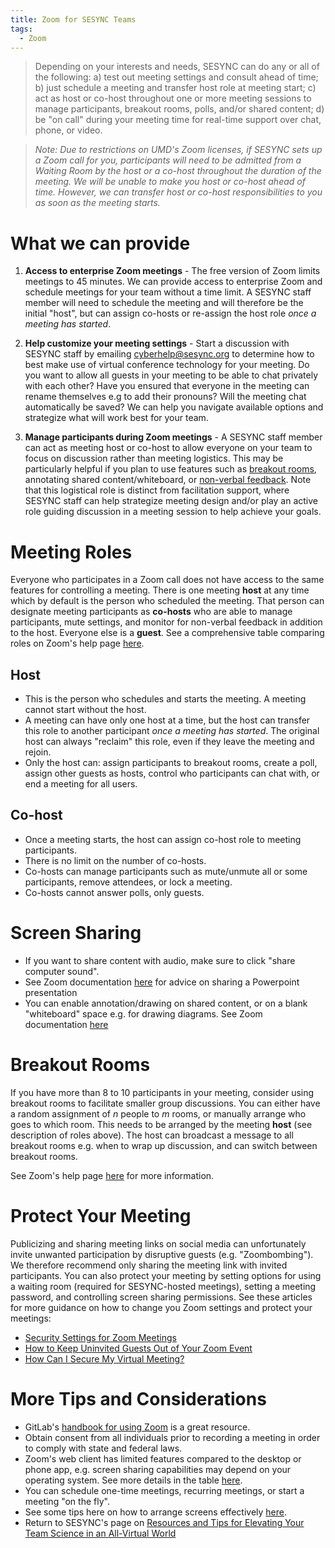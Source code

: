 ```yaml
---
title: Zoom for SESYNC Teams
tags:
  - Zoom
---
```


> Depending on your interests and needs, SESYNC can do any or all of the following: a) test out meeting settings and consult ahead of time; b) just schedule a meeting and transfer host role at meeting start; c) act as host or co-host throughout one or more meeting sessions to manage participants, breakout rooms, polls, and/or shared content; d) be "on call" during your meeting time for real-time support over chat, phone, or video. 

> *Note: Due to restrictions on UMD's Zoom licenses, if SESYNC sets up a Zoom call for you, participants will need to be admitted from a Waiting Room by the host or a co-host throughout the duration of the meeting. We will be unable to make you host or co-host ahead of time. However, we can transfer host or co-host responsibilities to you as soon as the meeting starts.*

# What we can provide

1. **Access to enterprise Zoom meetings** - The free version of Zoom limits meetings to 45 minutes. We can provide access to enterprise Zoom and schedule meetings for your team without a time limit. A SESYNC staff member will need to schedule the meeting and will therefore be the initial "host", but can assign co-hosts or re-assign the host role *once a meeting has started*. 

2. **Help customize your meeting settings** - Start a discussion with SESYNC staff by emailing [cyberhelp@sesync.org](mailto:cyberhelp@sesync.org) to determine how to best make use of virtual conference technology for your meeting. Do you want to allow all guests in your meeting to be able to chat privately with each other? Have you ensured that everyone in the meeting can rename themselves e.g to add their pronouns? Will the meeting chat automatically be saved? We can help you navigate available options and strategize what will work best for your team. 

3. **Manage participants during Zoom meetings** - A SESYNC staff member can act as meeting host or co-host to allow everyone on your team to focus on discussion rather than meeting logistics. This may be particularly helpful if you plan to use features such as [breakout rooms](https://support.zoom.us/hc/en-us/articles/206476093-Enabling-breakout-rooms), annotating shared content/whiteboard, or [non-verbal feedback](https://support.zoom.us/hc/en-us/articles/115001286183-Nonverbal-feedback-during-meetings). Note that this logistical role is distinct from facilitation support, where SESYNC staff can help strategize meeting design and/or play an active role guiding discussion in a meeting session to help achieve your goals. 

# Meeting Roles

Everyone who participates in a Zoom call does not have access to the same features for controlling a meeting. There is one meeting **host** at any time which by default is the person who scheduled the meeting. That person can designate meeting participants as **co-hosts** who are able to manage participants, mute settings, and monitor for non-verbal feedback in addition to the host. Everyone else is a **guest**. See a comprehensive table comparing roles on Zoom's help page [here](https://support.zoom.us/hc/en-us/articles/360040324512-Roles-in-a-meeting). 

## Host

* This is the person who schedules and starts the meeting. A meeting cannot start without the host. 
* A meeting can have only one host at a time, but the host can transfer this role to another participant *once a meeting has started*. The original host can always "reclaim" this role, even if they leave the meeting and rejoin. 
* Only the host can: assign participants to breakout rooms, create a poll, assign other guests as hosts, control who participants can chat with, or end a meeting for all users.

## Co-host

* Once a meeting starts, the host can assign co-host role to meeting participants.
* There is no limit on the number of co-hosts.
* Co-hosts can manage participants such as mute/unmute all or some participants, remove attendees, or lock a meeting.
* Co-hosts cannot answer polls, only guests. 

# Screen Sharing 

* If you want to share content with audio, make sure to click "share computer sound".
* See Zoom documentation [here](https://support.zoom.us/hc/en-us/articles/203395347-Screen-Sharing-a-PowerPoint-Presentation) for advice on sharing a Powerpoint presentation
* You can enable annotation/drawing on shared content, or on a blank "whiteboard" space e.g. for drawing diagrams. See Zoom documentation [here](https://support.zoom.us/hc/en-us/articles/115005706806-Using-annotation-tools-on-a-shared-screen-or-whiteboard)

# Breakout Rooms

If you have more than 8 to 10 participants in your meeting, consider using breakout rooms to facilitate smaller group discussions. You can either have a random assignment of *n* people to *m* rooms, or manually arrange who goes to which room. This needs to be arranged by the meeting **host** (see description of roles above). The host can broadcast a message to all breakout rooms e.g. when to wrap up discussion, and can switch between breakout rooms. 

See Zoom's help page [here](https://support.zoom.us/hc/en-us/articles/206476093-Enabling-breakout-rooms) for more information. 

# Protect Your Meeting

Publicizing and sharing meeting links on social media can unfortunately invite unwanted participation by disruptive guests (e.g. "Zoombombing"). We therefore recommend only sharing the meeting link with invited participants. You can also protect your meeting by setting options for using a waiting room (required for SESYNC-hosted meetings), setting a meeting password, and controlling screen sharing permissions. See these articles for more guidance on how to change you Zoom settings and protect your meetings: 

* [Security Settings for Zoom Meetings](https://umd.service-now.com/itsupport/?id=kb_article_view&sysparm_article=KB0015411&sys_kb_id=93a8eafadb7384904cb03562399619e4)
* [How to Keep Uninvited Guests Out of Your Zoom Event](https://blog.zoom.us/wordpress/2020/03/20/keep-uninvited-guests-out-of-your-zoom-event/)
* [How Can I Secure My Virtual Meeting?](https://cyberhelp.sesync.org/faq/virtual-meeting-security.html)

# More Tips and Considerations

* GitLab's [handbook for using Zoom](https://about.gitlab.com/handbook/tools-and-tips/zoom/) is a great resource.
* Obtain consent from all individuals prior to recording a meeting in order to comply with state and federal laws.
* Zoom's web client has limited features compared to the desktop or phone app, e.g. screen sharing capabilities may depend on your operating system. See more details in the table [here](https://support.zoom.us/hc/en-us/articles/360027397692#note).
* You can schedule one-time meetings, recurring meetings, or start a meeting "on the fly". 
* See some tips here on how to arrange screens effectively [here](https://keepteaching.iu.edu/resources/zoom/pin-video.html).
* Return to SESYNC's page on [Resources and Tips for Elevating Your Team Science in an All-Virtual World](https://www.sesync.org/resources-and-tips-for-elevating-your-team-science-in-an-all-virtual-world) 
